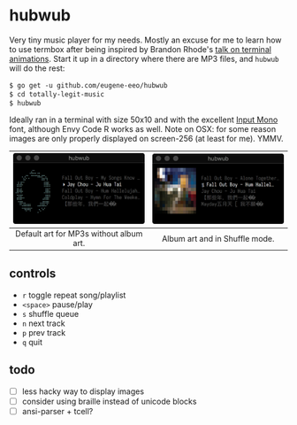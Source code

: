 # hubwub

Very tiny music player for my needs. Mostly an excuse for me to learn how
to use termbox after being inspired by Brandon Rhode's [talk on terminal animations](https://www.youtube.com/watch?v=rrMnmLyYjU8).
Start it up in a directory where there are MP3 files, and `hubwub` will
do the rest:

    $ go get -u github.com/eugene-eeo/hubwub
    $ cd totally-legit-music
    $ hubwub

Ideally ran in a terminal with size 50x10 and with the excellent [Input Mono](http://input.fontbureau.com/)
font, although Envy Code R works as well. Note on OSX: for some reason images
are only properly displayed on screen-256 (at least for me). YMMV.

| <img src='./demo1.png' width='300px'>   | <img src='./demo2.png' width='300px'>  |
|:---------------------------------------:|:--------------------------------------:|
| Default art for MP3s without album art. | Album art and in Shuffle mode.         |



## controls

- `r` toggle repeat song/playlist
- `<space>` pause/play
- `s` shuffle queue
- `n` next track
- `p` prev track
- `q` quit

## todo

- [ ] less hacky way to display images
- [ ] consider using braille instead of unicode blocks
- [ ] ansi-parser + tcell?
